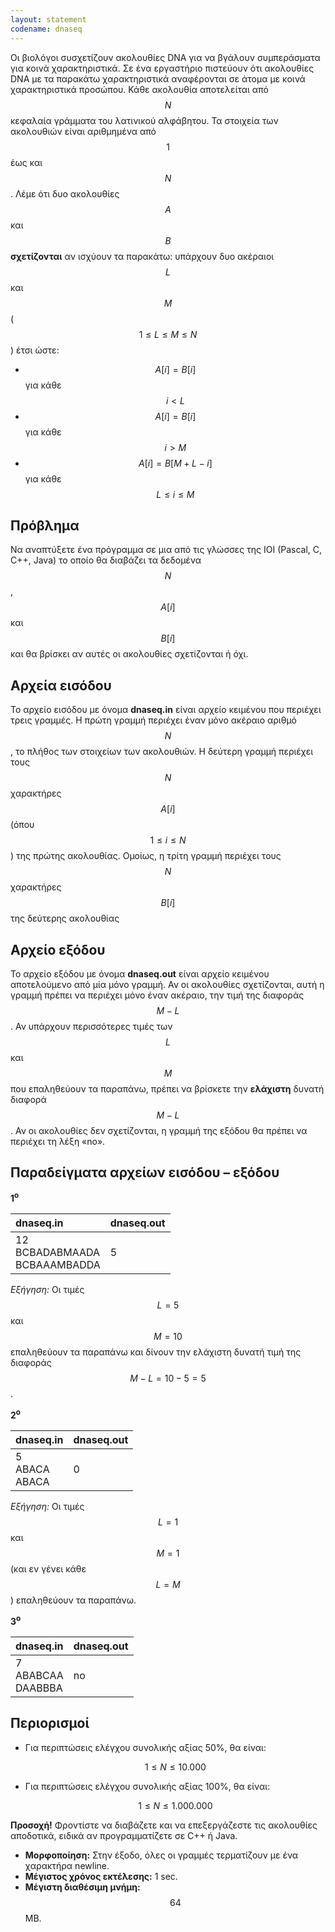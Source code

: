 ```yaml
---
layout: statement
codename: dnaseq
---
```


Οι βιολόγοι συσχετίζουν ακολουθίες DNA για να βγάλουν συμπεράσματα για κοινά χαρακτηριστικά. Σε ένα εργαστήριο πιστεύουν ότι ακολουθίες DNA με τα παρακάτω χαρακτηριστικά αναφέρονται σε άτομα με κοινά χαρακτηριστικά προσώπου. Κάθε ακολουθία αποτελείται από $$N$$ κεφαλαία γράμματα του λατινικού αλφάβητου. Τα στοιχεία των ακολουθιών είναι αριθμημένα από $$1$$ έως και $$N$$. Λέμε ότι δυο ακολουθίες $$A$$ και $$B$$ **σχετίζονται** αν ισχύουν τα παρακάτω: υπάρχουν δυο ακέραιοι $$L$$ και $$M$$ ($$1 \leq L \leq M \leq N$$) έτσι ώστε:

* $$A[i] = B[i]$$ για κάθε $$i < L$$
* $$A[i] = B[i]$$ για κάθε $$i > M$$
* $$A[i] = B[M+L-i]$$ για κάθε $$L \leq i \leq M$$

## Πρόβλημα

Να αναπτύξετε ένα πρόγραμμα σε μια από τις γλώσσες της IOI (Pascal, C, C++, Java) το οποίο θα διαβάζει τα δεδομένα $$N$$, $$A[i]$$ και $$B[i]$$ και θα βρίσκει αν αυτές οι ακολουθίες σχετίζονται ή όχι.

## Αρχεία εισόδου

Το αρχείο εισόδου με όνομα **dnaseq.in** είναι αρχείο κειμένου που περιέχει τρεις γραμμές. Η πρώτη γραμμή περιέχει έναν μόνο ακέραιο αριθμό $$N$$, το πλήθος των στοιχείων των ακολουθιών. Η δεύτερη γραμμή περιέχει τους $$N$$ χαρακτήρες $$A[i]$$ (όπου $$1 \leq i \leq N$$) της πρώτης ακολουθίας. Ομοίως, η τρίτη γραμμή περιέχει τους $$N$$ χαρακτήρες $$B[i]$$ της δεύτερης ακολουθίας

## Αρχείο εξόδου

Το αρχείο εξόδου με όνομα **dnaseq.out** είναι αρχείο κειμένου αποτελούμενο από μία μόνο γραμμή. Αν οι ακολουθίες σχετίζονται, αυτή η γραμμή πρέπει να περιέχει μόνο έναν ακέραιο, την τιμή της διαφοράς $$M−L$$. Αν υπάρχουν περισσότερες τιμές των $$L$$ και $$M$$ που επαληθεύουν τα παραπάνω, πρέπει να βρίσκετε την **ελάχιστη** δυνατή διαφορά $$M−L$$. Αν οι ακολουθίες δεν σχετίζονται, η γραμμή της εξόδου θα πρέπει να περιέχει τη λέξη «no».

## Παραδείγματα αρχείων εισόδου – εξόδου

**1<sup>o</sup>**

| **dnaseq.in**      | **dnaseq.out** |
| :--- | :--- |
| 12 <br> BCBADABMAADA <br> BCBAAAMBADDA | 5 |

*Εξήγηση:* Οι τιμές $$L=5$$ και $$M=10$$ επαληθεύουν τα παραπάνω και δίνουν την ελάχιστη δυνατή τιμή της διαφοράς $$M−L = 10−5 = 5$$.

**2<sup>o</sup>**

| **dnaseq.in**      | **dnaseq.out** |
| :--- | :--- |
| 5 <br> ABACΑ <br> ABACA | 0 |

*Εξήγηση:* Οι τιμές $$L=1$$ και $$M=1$$ (και εν γένει κάθε $$L=M$$) επαληθεύουν τα παραπάνω.

**3<sup>o</sup>**

| **dnaseq.in**      | **dnaseq.out** |
| :--- | :--- |
| 7 <br> ABABCAA <br> DAABBBA | no |

## Περιορισμοί
* Για περιπτώσεις ελέγχου συνολικής αξίας 50%, θα είναι:

  $$1 \leq N \leq 10.000$$
  
* Για περιπτώσεις ελέγχου συνολικής αξίας 100%, θα είναι:

  $$1 \leq N \leq 1.000.000$$
  
  
**Προσοχή!** Φροντίστε να διαβάζετε και να επεξεργάζεστε τις ακολουθίες αποδοτικά, ειδικά αν προγραμματίζετε σε C++ ή Java.

- **Μορφοποίηση:** Στην έξοδο, όλες οι γραμμές τερματίζουν με ένα χαρακτήρα newline. <br>
- **Μέγιστος χρόνος εκτέλεσης:** 1 sec. <br>
- **Μέγιστη διαθέσιμη μνήμη:** $$64$$ MB. 
